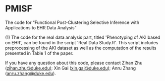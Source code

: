# PMISF
The code for  “Functional Post-Clustering Selective Inference with Applications to EHR Data Analysis”

(1) The code for the real data analysis part, titled 'Phenotyping of AKI based on EHR', can be found in the script 'Real Data Study.R'. This script includes preprocessing of the AKI dataset as well as the computation of the results presented in Table 1 of the paper.





If you have any question about this code, please contact Zihan Zhu (zihan.zhu@duke.edu); Xin Gai (xin.gai@duke.edu); Anru Zhang (anru.zhang@duke.edu).
